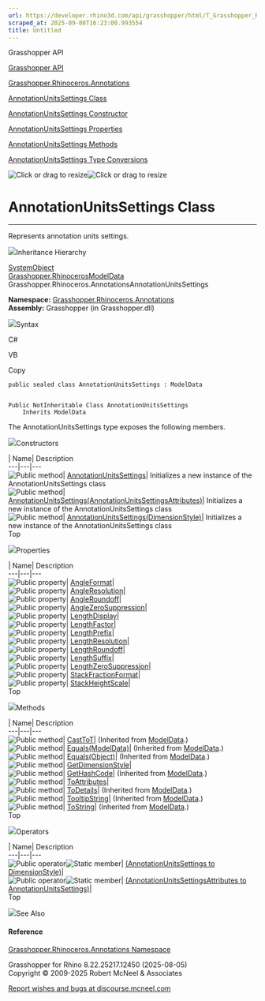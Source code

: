 ```yaml
---
url: https://developer.rhino3d.com/api/grasshopper/html/T_Grasshopper_Rhinoceros_Annotations_AnnotationUnitsSettings.htm
scraped_at: 2025-09-08T16:23:00.993554
title: Untitled
---
```


Grasshopper API

[Grasshopper API](../html/723c01da-9986-4db2-8f53-6f3a7494df75.htm
"Grasshopper API")

[Grasshopper.Rhinoceros.Annotations](../html/N_Grasshopper_Rhinoceros_Annotations.htm
"Grasshopper.Rhinoceros.Annotations")

[AnnotationUnitsSettings
Class](../html/T_Grasshopper_Rhinoceros_Annotations_AnnotationUnitsSettings.htm
"AnnotationUnitsSettings Class")

[AnnotationUnitsSettings Constructor
](../html/Overload_Grasshopper_Rhinoceros_Annotations_AnnotationUnitsSettings__ctor.htm
"AnnotationUnitsSettings Constructor ")

[AnnotationUnitsSettings
Properties](../html/Properties_T_Grasshopper_Rhinoceros_Annotations_AnnotationUnitsSettings.htm
"AnnotationUnitsSettings Properties")

[AnnotationUnitsSettings
Methods](../html/Methods_T_Grasshopper_Rhinoceros_Annotations_AnnotationUnitsSettings.htm
"AnnotationUnitsSettings Methods")

[AnnotationUnitsSettings Type
Conversions](../html/Operators_T_Grasshopper_Rhinoceros_Annotations_AnnotationUnitsSettings.htm
"AnnotationUnitsSettings Type Conversions")

![Click or drag to resize](../icons/TocOpen.gif)![Click or drag to
resize](../icons/TocClose.gif)

# AnnotationUnitsSettings Class  
  
---  
  
Represents annotation units settings.

![](../icons/SectionExpanded.png)Inheritance Hierarchy

[SystemObject](https://docs.microsoft.com/dotnet/api/system.object)  
[Grasshopper.RhinocerosModelData](T_Grasshopper_Rhinoceros_ModelData.htm)  
Grasshopper.Rhinoceros.AnnotationsAnnotationUnitsSettings  

**Namespace:**
[Grasshopper.Rhinoceros.Annotations](N_Grasshopper_Rhinoceros_Annotations.htm)  
**Assembly:** Grasshopper (in Grasshopper.dll)

![](../icons/SectionExpanded.png)Syntax

C#

VB

Copy

    
    
    public sealed class AnnotationUnitsSettings : ModelData
    
    
    Public NotInheritable Class AnnotationUnitsSettings
    	Inherits ModelData

The AnnotationUnitsSettings type exposes the following members.

![](../icons/SectionExpanded.png)Constructors

| Name| Description  
---|---|---  
![Public method](../icons/pubmethod.gif)|
[AnnotationUnitsSettings](M_Grasshopper_Rhinoceros_Annotations_AnnotationUnitsSettings__ctor.htm)|
Initializes a new instance of the AnnotationUnitsSettings class  
![Public method](../icons/pubmethod.gif)|
[AnnotationUnitsSettings(AnnotationUnitsSettingsAttributes)](M_Grasshopper_Rhinoceros_Annotations_AnnotationUnitsSettings__ctor_1.htm)|
Initializes a new instance of the AnnotationUnitsSettings class  
![Public method](../icons/pubmethod.gif)|
[AnnotationUnitsSettings(DimensionStyle)](M_Grasshopper_Rhinoceros_Annotations_AnnotationUnitsSettings__ctor_2.htm)|
Initializes a new instance of the AnnotationUnitsSettings class  
Top

![](../icons/SectionExpanded.png)Properties

| Name| Description  
---|---|---  
![Public property](../icons/pubproperty.gif)|
[AngleFormat](P_Grasshopper_Rhinoceros_Annotations_AnnotationUnitsSettings_AngleFormat.htm)|  
![Public property](../icons/pubproperty.gif)|
[AngleResolution](P_Grasshopper_Rhinoceros_Annotations_AnnotationUnitsSettings_AngleResolution.htm)|  
![Public property](../icons/pubproperty.gif)|
[AngleRoundoff](P_Grasshopper_Rhinoceros_Annotations_AnnotationUnitsSettings_AngleRoundoff.htm)|  
![Public property](../icons/pubproperty.gif)|
[AngleZeroSuppression](P_Grasshopper_Rhinoceros_Annotations_AnnotationUnitsSettings_AngleZeroSuppression.htm)|  
![Public property](../icons/pubproperty.gif)|
[LengthDisplay](P_Grasshopper_Rhinoceros_Annotations_AnnotationUnitsSettings_LengthDisplay.htm)|  
![Public property](../icons/pubproperty.gif)|
[LengthFactor](P_Grasshopper_Rhinoceros_Annotations_AnnotationUnitsSettings_LengthFactor.htm)|  
![Public property](../icons/pubproperty.gif)|
[LengthPrefix](P_Grasshopper_Rhinoceros_Annotations_AnnotationUnitsSettings_LengthPrefix.htm)|  
![Public property](../icons/pubproperty.gif)|
[LengthResolution](P_Grasshopper_Rhinoceros_Annotations_AnnotationUnitsSettings_LengthResolution.htm)|  
![Public property](../icons/pubproperty.gif)|
[LengthRoundoff](P_Grasshopper_Rhinoceros_Annotations_AnnotationUnitsSettings_LengthRoundoff.htm)|  
![Public property](../icons/pubproperty.gif)|
[LengthSuffix](P_Grasshopper_Rhinoceros_Annotations_AnnotationUnitsSettings_LengthSuffix.htm)|  
![Public property](../icons/pubproperty.gif)|
[LengthZeroSuppression](P_Grasshopper_Rhinoceros_Annotations_AnnotationUnitsSettings_LengthZeroSuppression.htm)|  
![Public property](../icons/pubproperty.gif)|
[StackFractionFormat](P_Grasshopper_Rhinoceros_Annotations_AnnotationUnitsSettings_StackFractionFormat.htm)|  
![Public property](../icons/pubproperty.gif)|
[StackHeightScale](P_Grasshopper_Rhinoceros_Annotations_AnnotationUnitsSettings_StackHeightScale.htm)|  
Top

![](../icons/SectionExpanded.png)Methods

| Name| Description  
---|---|---  
![Public method](../icons/pubmethod.gif)|
[CastToT](M_Grasshopper_Rhinoceros_ModelData_CastTo__1.htm)|  (Inherited from
[ModelData](T_Grasshopper_Rhinoceros_ModelData.htm).)  
![Public method](../icons/pubmethod.gif)|
[Equals(ModelData)](M_Grasshopper_Rhinoceros_ModelData_Equals.htm)|
(Inherited from [ModelData](T_Grasshopper_Rhinoceros_ModelData.htm).)  
![Public method](../icons/pubmethod.gif)|
[Equals(Object)](M_Grasshopper_Rhinoceros_ModelData_Equals_1.htm)|  (Inherited
from [ModelData](T_Grasshopper_Rhinoceros_ModelData.htm).)  
![Public method](../icons/pubmethod.gif)|
[GetDimensionStyle](M_Grasshopper_Rhinoceros_Annotations_AnnotationUnitsSettings_GetDimensionStyle.htm)|  
![Public method](../icons/pubmethod.gif)|
[GetHashCode](M_Grasshopper_Rhinoceros_ModelData_GetHashCode.htm)|  (Inherited
from [ModelData](T_Grasshopper_Rhinoceros_ModelData.htm).)  
![Public method](../icons/pubmethod.gif)|
[ToAttributes](M_Grasshopper_Rhinoceros_Annotations_AnnotationUnitsSettings_ToAttributes.htm)|  
![Public method](../icons/pubmethod.gif)|
[ToDetails](M_Grasshopper_Rhinoceros_ModelData_ToDetails.htm)|  (Inherited
from [ModelData](T_Grasshopper_Rhinoceros_ModelData.htm).)  
![Public method](../icons/pubmethod.gif)|
[TooltipString](M_Grasshopper_Rhinoceros_ModelData_TooltipString.htm)|
(Inherited from [ModelData](T_Grasshopper_Rhinoceros_ModelData.htm).)  
![Public method](../icons/pubmethod.gif)|
[ToString](M_Grasshopper_Rhinoceros_ModelData_ToString.htm)|  (Inherited from
[ModelData](T_Grasshopper_Rhinoceros_ModelData.htm).)  
Top

![](../icons/SectionExpanded.png)Operators

| Name| Description  
---|---|---  
![Public operator](../icons/puboperator.gif)![Static
member](../icons/static.gif)| [(AnnotationUnitsSettings to
DimensionStyle)](M_Grasshopper_Rhinoceros_Annotations_AnnotationUnitsSettings_op_Explicit.htm)|  
![Public operator](../icons/puboperator.gif)![Static
member](../icons/static.gif)| [(AnnotationUnitsSettingsAttributes to
AnnotationUnitsSettings)](M_Grasshopper_Rhinoceros_Annotations_AnnotationUnitsSettings_op_Implicit.htm)|  
Top

![](../icons/SectionExpanded.png)See Also

#### Reference

[Grasshopper.Rhinoceros.Annotations
Namespace](N_Grasshopper_Rhinoceros_Annotations.htm)

Grasshopper for Rhino 8.22.25217.12450 (2025-08-05)  
Copyright © 2009-2025 Robert McNeel & Associates

[Report wishes and bugs at
discourse.mcneel.com](https://discourse.mcneel.com/c/grasshopper)

